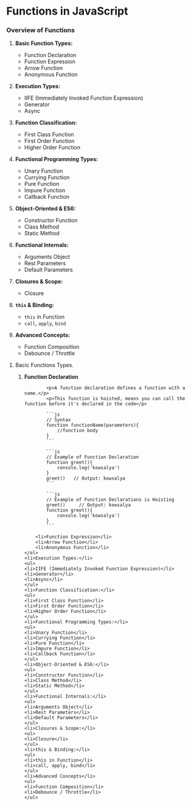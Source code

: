 # Functions in JavaScript

### Overview of Functions

1. **Basic Function Types:**
    - Function Declaration
    - Function Expression
    - Arrow Function
    - Anonymous Function

2. **Execution Types:**
    - IIFE (Immediately Invoked Function Expression)
    - Generator
    - Async

3. **Function Classification:**
    - First Class Function
    - First Order Function
    - Higher Order Function

4. **Functional Programming Types:**
    - Unary Function
    - Currying Function
    - Pure Function
    - Impure Function
    - Callback Function

5. **Object-Oriented & ES6:**
    - Constructor Function
    - Class Method
    - Static Method

6. **Functional Internals:**
    - Arguments Object
    - Rest Parameters
    - Default Parameters

7. **Closures & Scope:**
    - Closure

8. **`this` & Binding:**
    - `this` in Function
    - `call`, `apply`, `bind`

9. **Advanced Concepts:**
    - Function Composition
    - Debounce / Throttle


<ol>
    <li>Bacic Functions Types.</li>
    <ol>
        <li><b>Function Declaration</b></li>

            <p>A function declaration defines a function with a name.</p>
            <p>This function is hoisted, means you can call the function before it's declared in the code</p>

            ```js 
            // Syntax
            function functionName(parameters){
                //function body
            }
            ```

            ```js
            // Example of Function Declaration
            function greet(){
                console.log('kowsalya')
            }
            greet()   // Output: kowsalya
            ```

            ```js
            // Example of Function Declarations is Hoisting
            greet()     // Output: kowsalya
            function greet(){
                console.log('kowsalya')
            }
            ```

        <li>Function Expression</li>
        <li>Arrow Function</li>
        <li>Anonymous Function</li>
    </ol>
    <li>Execution Types:</li>
    <ul>
    <li>IIFE (Immediately Invoked Function Expression)</li>
    <li>Generator</li>
    <li>Async</li>
    </ul>
    <li>Function Classification:</li>
    <ul>
    <li>First Class Function</li>
    <li>First Order Function</li>
    <li>Higher Order Function</li>
    </ul>
    <li>Functional Programming Types:</li>
    <ul>
    <li>Unary Function</li>
    <li>Currying Function</li>
    <li>Pure Function</li>
    <li>Impure Function</li>
    <li>Callback Function</li>
    </ul>
    <li>Object-Oriented & ES6:</li>
    <ul>
    <li>Constructor Function</li>
    <li>Class Method</li>
    <li>Static Method</li>
    </ul>
    <li>Functional Internals:</li>
    <ul>
    <li>Arguments Object</li>
    <li>Rest Parameters</li>
    <li>Default Parameters</li>
    </ul>
    <li>Closures & Scope:</li>
    <ul>
    <li>Closure</li>
    </ul>
    <li>this & Binding:</li>
    <ul>
    <li>this in Function</li>
    <li>call, apply, bind</li>
    </ul>
    <li>Advanced Concepts</li>
    <ul>
    <li>Function Composition</li>
    <li>Debounce / Throttle</li>
    </ul>
</ol>
